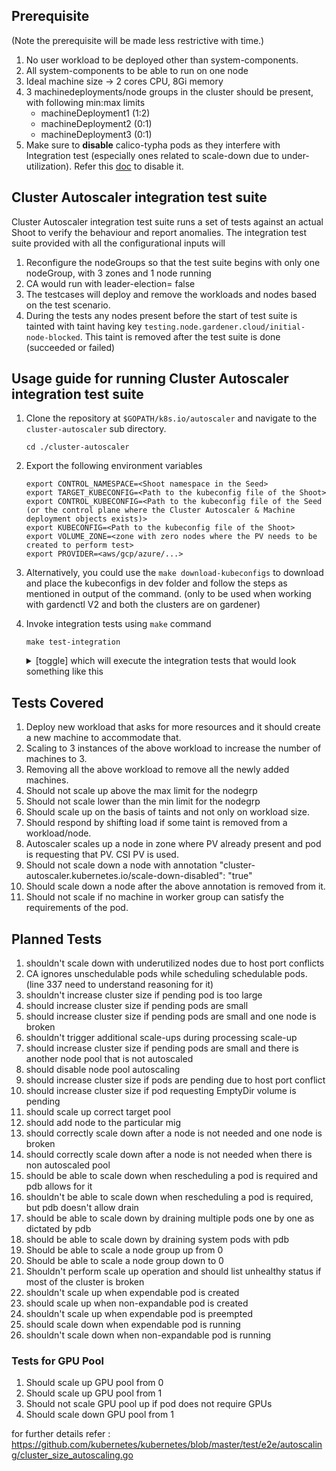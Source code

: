 ## Prerequisite
(Note the prerequisite will be made less restrictive with time.)

1. No user workload to be deployed other than system-components.
2. All system-components to be able to run on one node
3. Ideal machine size -> 2 cores CPU, 8Gi memory
4. 3 machinedeployments/node groups in the cluster should be present, with following min:max limits
    - machineDeployment1 (1:2)
    - machineDeployment2 (0:1)
    - machineDeployment3 (0:1)
5. Make sure to **disable** calico-typha pods as they interfere with Integration test (especially ones related to scale-down due to under-utilization). Refer this [doc](https://github.com/gardener/gardener-extension-networking-calico/blob/master/docs/usage-as-end-user.md#example-networkingconfig-manifest) to disable it. 

## Cluster Autoscaler integration test suite

Cluster Autoscaler integration test suite runs a set of tests against an actual Shoot to verify the behaviour and report anomalies. The integration test suite provided with all the configurational inputs will

1. Reconfigure the nodeGroups so that the test suite begins with only one nodeGroup, with 3 zones and 1 node running
2. CA would run with leader-election= false
3. The testcases will deploy and remove the workloads and nodes based on the test scenario. 
4. During the tests any nodes present before the start of test suite is tainted with taint  having key `testing.node.gardener.cloud/initial-node-blocked`. This taint is removed after the test suite is done (succeeded or failed)

## Usage guide for running Cluster Autoscaler integration test suite

1. Clone the repository at `$GOPATH/k8s.io/autoscaler` and navigate to the `cluster-autoscaler` sub directory. 
	```
	cd ./cluster-autoscaler
	```

2. Export the following environment variables
	```
	export CONTROL_NAMESPACE=<Shoot namespace in the Seed>
	export TARGET_KUBECONFIG=<Path to the kubeconfig file of the Shoot>
	export CONTROL_KUBECONFIG=<Path to the kubeconfig file of the Seed (or the control plane where the Cluster Autoscaler & Machine deployment objects exists)>
	export KUBECONFIG=<Path to the kubeconfig file of the Shoot>
	export VOLUME_ZONE=<zone with zero nodes where the PV needs to be created to perform test>
	export PROVIDER=<aws/gcp/azure/...>
	```
	
2. Alternatively, you could use the `make download-kubeconfigs` to download and place the kubeconfigs in dev folder and follow the steps as mentioned in output of the 			command. (only to be used when working with gardenctl V2 and both the clusters are on gardener)


3. Invoke integration tests using `make` command

	```
	make test-integration
	```

	<details>
		<summary>[toggle] which will execute the integration tests that would look something like this </summary>

		```bash
		make test-integration
		../.ci/local_integration_test
		Starting integration tests...
		Running Suite: Integration Suite
		================================
		Random Seed: 1642400803
		Will run 1 of 1 specs

		Scaling Cluster Autoscaler to 0 replicas
		STEP: Starting Cluster Autoscaler....
		Machine controllers test Trigger scale up by deploying new workload requesting more resources 
		should not lead to any errors and add 1 more node in target cluster
		$GOPATH/src/github.com/gardener/autoscaler/cluster-autoscaler/test/integration/integration_test.go:71
		STEP: Checking autoscaler process is running
		STEP: Adjusting the NodeGroups for the purpose of tests
		STEP: Deploying workload...
		STEP: Validating Scale up

		• [SLOW TEST:130.726 seconds]
		Machine controllers test
		$GOPATH/src/github.com/gardener/autoscaler/cluster-autoscaler/test/integration/integration_test.go:63
		Trigger scale up
		$GOPATH/src/github.com/gardener/autoscaler/cluster-autoscaler/test/integration/integration_test.go:69
			by deploying new workload requesting more resources
			$GOPATH/src/github.com/gardener/autoscaler/cluster-autoscaler/test/integration/integration_test.go:70
			should not lead to any errors and add 1 more node in target cluster
			$GOPATH/src/github.com/gardener/autoscaler/cluster-autoscaler/test/integration/integration_test.go:71
		------------------------------
		STEP: Waiting for scale down of nodes to 1

		Ran 1 of 1 Specs in 162.800 seconds
		SUCCESS! -- 1 Passed | 0 Failed | 0 Pending | 0 Skipped
		PASS

		Ginkgo ran 1 suite in 2m45.928186649s
		Test Suite Passed
		```

	</details>

## Tests Covered

1. Deploy new workload that asks for more resources and it should create a new machine to accommodate that.
2. Scaling to 3 instances of the above workload to increase the number of machines to 3.
3. Removing all the above workload to remove all the newly added machines.
4. Should not scale up above the max limit for the nodegrp
5. Should not scale lower than the min limit for the nodegrp
6. Should scale up on the basis of taints and not only on workload size.
7. Should respond by shifting load if some taint is removed from a workload/node.
8. Autoscaler scales up a node in zone where PV already present and pod is requesting that PV. CSI PV is used.
9. Should not scale down a node with  annotation "cluster-autoscaler.kubernetes.io/scale-down-disabled": "true"
10. Should scale down a node after the above annotation is removed from it.
11. Should not scale if no machine in worker group can satisfy the requirements of the pod.

## Planned Tests

1. shouldn't scale down with underutilized nodes due to host port conflicts
2. CA ignores unschedulable pods while scheduling schedulable pods. (line 337 need to understand reasoning for it)
3. shouldn't increase cluster size if pending pod is too large
4. should increase cluster size if pending pods are small
5. should increase cluster size if pending pods are small and one node is broken
6. shouldn't trigger additional scale-ups during processing scale-up
7. should increase cluster size if pending pods are small and there is another node pool that is not autoscaled
8. should disable node pool autoscaling 
9. should increase cluster size if pods are pending due to host port conflict
10. should increase cluster size if pod requesting EmptyDir volume is pending
11. should scale up correct target pool
12. should add node to the particular mig
13. should correctly scale down after a node is not needed and one node is broken
14. should correctly scale down after a node is not needed when there is non autoscaled pool
15. should be able to scale down when rescheduling a pod is required and pdb allows for it
16. shouldn't be able to scale down when rescheduling a pod is required, but pdb doesn't allow drain
17. should be able to scale down by draining multiple pods one by one as dictated by pdb
18. should be able to scale down by draining system pods with pdb
19. Should be able to scale a node group up from 0
20. Should be able to scale a node group down to 0
21. Shouldn't perform scale up operation and should list unhealthy status if most of the cluster is broken
22. shouldn't scale up when expendable pod is created 
23. should scale up when non-expandable pod is created
24. shouldn't scale up when expendable pod is preempted
25. should scale down when expendable pod is running 
26. shouldn't scale down when non-expandable pod is running

### Tests for GPU Pool

1. Should scale up GPU pool from 0
2. Should scale up GPU pool from 1
3. Should not scale GPU pool up if pod does not require GPUs
4. Should scale down GPU pool from 1

for further details refer : https://github.com/kubernetes/kubernetes/blob/master/test/e2e/autoscaling/cluster_size_autoscaling.go 
